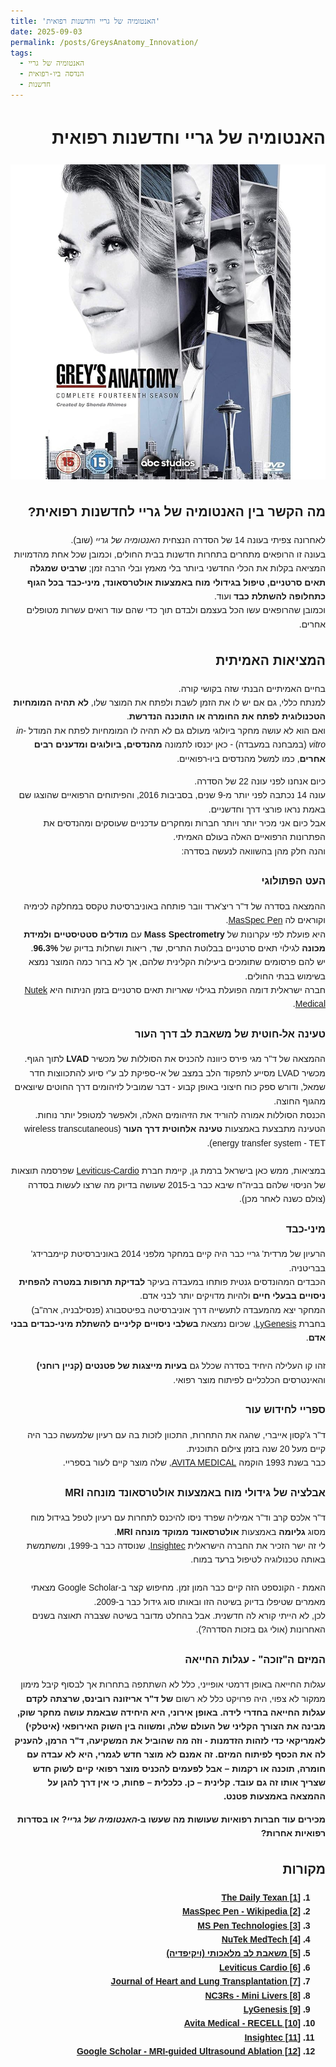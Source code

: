 ```yaml
---
title: 'האנטומיה של גריי וחדשנות רפואית'
date: 2025-09-03
permalink: /posts/GreysAnatomy_Innovation/
tags:
  - האנטומיה של גריי
  - הנדסה ביו-רפואית
  - חדשנות
---
```


<div dir="rtl" style="text-align:right; font-family:Arial, sans-serif; line-height:1.6;">

  <h1>האנטומיה של גריי וחדשנות רפואית</h1>

  <img src="/images/Greys%20Anatomy.png" alt="Grey's Anatomy Innovation" style="max-width:100%; height:auto;">

  <h2>מה הקשר בין האנטומיה של גריי לחדשנות רפואית?</h2>
  <p>
    לאחרונה צפיתי בעונה 14 של הסדרה הנצחית <i>האנטומיה של גריי</i> (שוב).<br>
    בעונה זו הרופאים מתחרים בתחרות חדשנות בבית החולים, וכמובן שכל אחת מהדמויות המציאה בקלות את הכלי החדשני ביותר בלי מאמץ ובלי הרבה זמן; <b>שרביט שמגלה תאים סרטניים, טיפול בגידולי מוח באמצעות אולטרסאונד, מיני-כבד בכל הגוף כתחלופה להשתלת כבד</b> ועוד.<br>
    וכמובן שהרופאים עשו הכל בעצמם ולבדם תוך כדי שהם עוד רואים עשרות מטופלים אחרים.
  </p>

  <h2>המציאות האמיתית</h2>
  <p>
    בחיים האמיתיים הבנתי שזה בקושי קורה.<br>
    למנתח כללי, גם אם יש לו את הזמן לשבת ולפתח את המוצר שלו,
    <b>לא תהיה המומחיות הטכנולוגית לפתח את החומרה או התוכנה הנדרשת</b>.<br>
    ואם הוא לא עושה מחקר ביולוגי מעולם גם לא תהיה לו המומחיות לפתח את המודל <i>in-vitro</i> (במבחנה במעבדה) -
    כאן יכנסו לתמונה <b>מהנדסים, ביולוגים ומדענים רבים אחרים</b>, כמו למשל מהנדסים ביו-רפואיים.
  </p>
  <p>
    כיום אנחנו לפני עונה 22 של הסדרה.<br>
    עונה 14 נכתבה לפני יותר מ-9 שנים, בסביבות 2016, והפיתוחים הרפואיים שהוצגו שם באמת נראו פורצי דרך וחדשניים.<br>
    אבל כיום אני מכיר יותר ויותר חברות ומחקרים עדכניים שעוסקים ומהנדסים את הפתרונות הרפואיים האלה בעולם האמיתי.<br>
    והנה חלק מהן בהשוואה לנעשה בסדרה:
  </p>

  <h3>העט הפתולוגי</h3>
  <p>
    ההמצאה בסדרה של ד"ר ריצ'ארד וובר פותחה באוניברסיטת טקסס במחלקה לכימיה וקוראים לה
    <a href="https://thedailytexan.com/2018/02/14/inventor-spotlight-greys-anatomy-features-a-real-life-ut-invention/" target="_blank">MasSpec Pen</a>.<br>
    היא פועלת לפי עקרונות של <b>Mass Spectrometry</b> עם <b>מודלים סטטיסטיים ולמידת מכונה</b>
    לגילוי תאים סרטניים בבלוטת התריס, שד, ריאות ושחלות בדיוק של <b>96.3%</b>.<br>
    יש להם פרסומים שתומכים ביעילות הקלינית שלהם,
    אך לא ברור כמה המוצר נמצא בשימוש בבתי החולים.<br>
    חברה ישראלית דומה הפועלת בגילוי שאריות תאים סרטניים בזמן הניתוח היא
    <a href="https://nutekmedtech.com/" target="_blank">Nutek Medical</a>.
  </p>

  <h3>טעינה אל-חוטית של משאבת לב דרך העור</h3>
  <p>
    ההמצאה של ד"ר מגי פירס כיוונה להכניס את הסוללות של מכשיר <b>LVAD</b> לתוך הגוף.<br>
    מכשיר LVAD מסייע לתפקוד הלב במצב של אי-ספיקת לב ע"י סיוע להתכווצות חדר שמאל,
    ודורש ספק כוח חיצוני באופן קבוע - דבר שמוביל לזיהומים דרך החוטים שיוצאים מהגוף החוצה.<br>
    הכנסת הסוללות אמורה להוריד את הזיהומים האלה, ולאפשר למטופל יותר נוחות.<br>
    הטעינה מתבצעת באמצעות <b>טעינה אלחוטית דרך העור</b> (wireless transcutaneous energy transfer system - TET).<br><br>
    במציאות, ממש כאן בישראל ברמת גן, קיימת חברת
    <a href="https://leviticus-cardio.com/default.html" target="_blank">Leviticus-Cardio</a>
    שפרסמה תוצאות של הניסוי שלהם בביה"ח שיבא כבר ב-2015 שעושה בדיוק מה שרצו לעשות בסדרה (צולם כשנה לאחר מכן).
  </p>

  <h3>מיני-כבד</h3>
  <p>
    הרעיון של מרדית' גריי כבר היה קיים במחקר מלפני 2014 באוניברסיטת קיימברידג' בבריטניה.<br>
    הכבדים המהונדסים גנטית פותחו במעבדה בעיקר <b>לבדיקת תרופות במטרה להפחית ניסויים בבעלי חיים</b>
    ולהיות מדויקים יותר לבני אדם.<br>
    המחקר יצא מהמעבדה לתעשייה דרך אוניברסיטה בפיטסבורג (פנסילבניה, ארה"ב)
    בחברת <a href="https://www.lygenesis.com/" target="_blank">LyGenesis</a>,
    שכיום נמצאת <b>בשלבי ניסויים קליניים להשתלת מיני-כבדים בבני אדם</b>.<br><br>
    זהו קו העלילה היחיד בסדרה שכלל גם <b>בעיות מייצגות של פטנטים (קניין רוחני)</b>
    והאינטרסים הכלכליים לפיתוח מוצר רפואי.
  </p>

  <h3>ספריי לחידוש עור</h3>
  <p>
    ד"ר ג'קסון אייברי, שהגה את התחרות, התכוון לזכות בה עם רעיון שלמעשה כבר היה קיים מעל 20 שנה בזמן צילום התוכנית.<br>
    כבר בשנת 1993 הוקמה <a href="https://avitamedical.com/products-recell/" target="_blank">AVITA MEDICAL</a>,
    שלה מוצר קיים לעור בספריי.
  </p>

  <h3>אבלציה של גידולי מוח באמצעות אולטרסאונד מונחה MRI</h3>
  <p>
    ד"ר אלכס קרב וד"ר אמיליה שפרד ניסו להיכנס לתחרות עם רעיון לטפל בגידול מוח מסוג <b>גליומה</b>
    באמצעות <b>אולטרסאונד ממוקד מונחה MRI</b>.<br>
    לי זה ישר הזכיר את החברה הישראלית
    <a href="https://insightec.com/about-us/" target="_blank">Insightec</a>,
    שנוסדה כבר ב-1999, ומשתמשת באותה טכנולוגיה לטיפול ברעד במוח.<br><br>
    האמת - הקונספט הזה קיים כבר המון זמן.
    מחיפוש קצר ב-Google Scholar מצאתי מאמרים שטיפלו בדיוק בשיטה הזו ובאותו סוג גידול כבר ב-2009.<br>
    לכן, לא הייתי קורא לה חדשנית. אבל בהחלט מדובר בשיטה שצברה תאוצה בשנים האחרונות (אולי גם בזכות הסדרה?).
  </p>

  <h3>המיזם ה"זוכה" - עגלות החייאה</h3>
  <p> עגלות החייאה באופן דרמטי אופייני, כלל לא השתתפה בתחרות אך לבסוף קיבל מימון ממקור לא צפוי, היה </b>פרויקט כלל לא רשום<b> של ד"ר אריזונה רובינס, שרצתה לקדם <b>עגלות החייאה בחדרי לידה</b>. באופן אירוני, היא היחידה שבאמת עושה <b>מחקר שוק</b>, מבינה את הצורך הקליני של העולם שלה, ומשווה בין השוק האירופאי (איטלקי) לאמריקאי כדי לזהות הזדמנות - וזה מה שהוביל את המשקיעה, ד"ר הרמן, להעניק לה את הכסף לפיתוח המיזם. זה אמנם לא מוצר חדש לגמרי, היא לא עבדה עם חומרה, תוכנה או רקמות – אבל לפעמים <b>להכניס מוצר רפואי קיים לשוק חדש שצריך אותו</b> זה גם עובד. קלינית – כן. כלכלית – פחות, כי אין דרך להגן על ההמצאה באמצעות פטנט.
  </p>
  <p>
    מכירים עוד חברות רפואיות שעושות מה שעשו ב-<i>האנטומיה של גריי</i>? או בסדרות רפואיות אחרות?
  </p>

  <h2>מקורות</h2>
  <ol>
    <li><a href="https://thedailytexan.com/2018/02/14/inventor-spotlight-greys-anatomy-features-a-real-life-ut-invention/" target="_blank">[1] The Daily Texan</a></li>
    <li><a href="https://en.wikipedia.org/wiki/MasSpec_Pen" target="_blank">[2] MasSpec Pen - Wikipedia</a></li>
    <li><a href="https://www.mspentechnologies.com/" target="_blank">[3] MS Pen Technologies</a></li>
    <li><a href="https://nutekmedtech.com/" target="_blank">[4] NuTek MedTech</a></li>
    <li><a href="https://he.wikipedia.org/wiki/%D7%9E%D7%A9%D7%90%D7%91%D7%AA_%D7%9C%D7%91_%D7%9E%D7%9C%D7%90%D7%9B%D7%95%D7%AA%D7%99_LVAD" target="_blank">[5] משאבת לב מלאכותי (ויקיפדיה)</a></li>
    <li><a href="https://leviticus-cardio.com/default.html" target="_blank">[6] Leviticus Cardio</a></li>
    <li><a href="https://www.jhltonline.org/article/S1053-2498(15)00148-5/pdf" target="_blank">[7] Journal of Heart and Lung Transplantation</a></li>
    <li><a href="https://nc3rs.org.uk/news/mini-livers-show-promise-reduce-animal-use-science" target="_blank">[8] NC3Rs - Mini Livers</a></li>
    <li><a href="https://www.lygenesis.com/" target="_blank">[9] LyGenesis</a></li>
    <li><a href="https://avitamedical.com/products-recell/" target="_blank">[10] Avita Medical - RECELL</a></li>
    <li><a href="https://insightec.com/about-us/" target="_blank">[11] Insightec</a></li>
    <li><a href="https://scholar.google.com/scholar?start=10&q=%22MRI-guided%22++ultrasound+ablation+of+inoperable+gliomas&hl=iw&as_sdt=0,5" target="_blank">[12] Google Scholar - MRI-guided Ultrasound Ablation</a></li>
  </ol>

</div>

